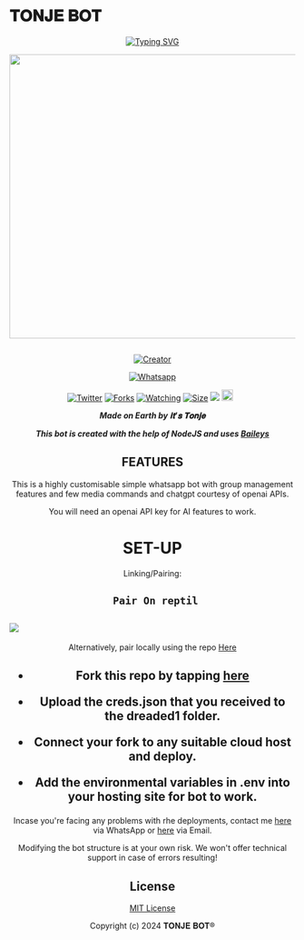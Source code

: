 # 𝐓𝐎𝐍𝐉𝐄 𝐁𝐎𝐓
<div align="center">
<a href="https://git.io/typing-svg"><img src="https://readme-typing-svg.demolab.com?font=Black+Ops+One&size=50&pause=1000&color=1BAFBAFF&center=true&width=910&height=100&lines=𝐓𝐎𝐍𝐉𝐄+𝐁𝐎𝐓;A+WHATSAPP+BOT;CREATED+BY+𝐢𝐭'𝐬+𝐓𝐨𝐧𝐣𝐞" alt="Typing SVG" /></a>
  </p>
  
<p align="center">
<img src="https://telegra.ph/file/873f7994874e279bd0e55.png" width="650" height="500"/>
</p>
<p align="center">
  <a href="#"><img src="http://readme-typing-svg.herokuapp.com?color=d1fa02&center=true&vCenter=true&multiline=false&lines=𝐓𝐎𝐍𝐉𝐄-𝐁𝐎𝐓+WHATSAPP+BOT" alt="">
</p>
<p align="center">
<a href="#"><img title="Creator" src="https://img.shields.io/badge/Creator-𝐢𝐭'𝐬 𝐓𝐨𝐧𝐣𝐞-red.svg?style=for-the-badge&logo=github"></a>
</p>
<p align="center">
<a href="'https://wa.me/254113069954yoh+𝐢𝐭'𝐬 𝐓𝐨𝐧𝐣𝐞 +nishow+venye+nitadeploy+𝐓𝐨𝐧𝐣𝐞-ai'"><img title="Whatsapp" src="'https://wa.me/254113069954yoh+𝐢𝐭'𝐬 𝐓𝐨𝐧𝐣𝐞 +nishow+venye+nitadeploy+𝐓𝐨𝐧𝐣𝐞-ai'?color=green&style=flat-square"></a>
  
<a href="https://wa.me/254113069954yoh+𝐢𝐭'𝐬 𝐓𝐨𝐧𝐣𝐞"><img title="Twitter" src="https://x.com/NSirm5?s=09?color=black&style=flat-square"></a>
<a href="https://github.com/Tonje1416/drex-ai/network/members"><img title="Forks" src="https://img.shields.io/github/fork/Tonje1416/drex-ai?color=yellow&style=flat-square"></a>
<a href="https://github.com/Tonje1416/drex-ai/watchers"><img title="Watching" src="https://img.shields.io/github/watchers/Tonje1416/drex-ai?label=Watchers&color=red&style=flat-square"></a>
<a href="https://github.com/Tonje1416/drex-ai/"><img title="Size" src="https://img.shields.io/github/repo-size/AlipBot/Api-Alpis?style=flat-square&color=darkred"></a>
<a href="https://hits.seeyoufarm.com"><img src="https://hits.seeyoufarm.com/api/count/incr/badge.svg?url=https://github.com/Tonje1416/drex-ai/%2Fhit-counter&count_bg=%2379C83D&title_bg=%23555555&icon=probot.svg&icon_color=%2304FF00&title=hits&edge_flat=false"/></a>
<a href="https://github.com/Tonje1416/drex-ai/graphs/commit-activity"><img height="20" src="https://img.shields.io/badge/Maintained-No-red.svg"></a>&nbsp;&nbsp;
</p>


***Made on Earth by 𝐢𝐭'𝐬 𝐓𝐨𝐧𝐣𝐞***


***This bot is created with the help of NodeJS and uses [Baileys](https://github.com/adiwajshing/Baileys)***

## FEATURES
This is a highly customisable simple whatsapp bot with group management features and few media commands and chatgpt courtesy of openai APIs.

You will need an openai API key for AI features to work.

# SET-UP

Linking/Pairing:


## ` Pair On reptil`
<h2 align="left">  <a href="https://replit.com/@darkintent120/Pairing-drex9"><img src="https://repl.it/badge/github/quiec/whatsasena" />
</a>
</h2>

Alternatively, pair locally using the repo [Here](https://github.com/Fortunatusmokaya/DREADED-PAIRING)

    
<h2 align="center">   



    
<h2 align="center">   

- Fork this repo by tapping  [here](https://github.com/drexmose/drex-ai/fork)


- Upload the creds.json that you received to the dreaded1 folder.

- Connect your fork to any suitable cloud host and deploy.

- Add the environmental variables in .env into your hosting site for bot to work.
</h2>
 
     

    
 



Incase you're facing any problems with rhe deployments, contact me  [here](https://wa.me/254113069954) via WhatsApp or [here](multonny748@gmail.com) via Email.

Modifying the bot structure is at your own risk. We won't offer technical support in case of errors resulting!


## License

[MIT License](https://https://github.com/drexmose/Cdrex-ai/blob/main/LICENSE)

Copyright (c) 2024 𝐓𝐎𝐍𝐉𝐄 𝐁𝐎𝐓®

